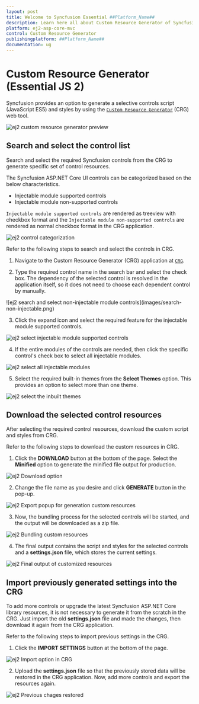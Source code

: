 ```yaml
---
layout: post
title: Welcome to Syncfusion Essential ##Platform_Name##
description: Learn here all about Custom Resource Generator of Syncfusion Essential ##Platform_Name## widgets based on HTML5 and jQuery.
platform: ej2-asp-core-mvc
control: Custom Resource Generator
publishingplatform: ##Platform_Name##
documentation: ug
---
```


# Custom Resource Generator (Essential JS 2)

Syncfusion provides an option to generate a selective controls script (JavaScript ES5) and styles by using the [`Custom Resource Generator`](https://crg.syncfusion.com/) (CRG) web tool.

![ej2 custom resource generator preview](images/custom-resource-generator-preview.png)

## Search and select the control list

Search and select the required Syncfusion controls from the CRG to generate specific set of control resources.

The Syncfusion ASP.NET Core UI controls can be categorized based on the below characteristics.

* Injectable module supported controls
* Injectable module non-supported controls

`Injectable module supported controls` are rendered as treeview with checkbox format and the `Injectable module non-supported controls` are rendered as normal checkbox format in the CRG application.

![ej2 control categorization](images/controls-categorization.png)

Refer to the following steps to search and select the controls in CRG.

1.	Navigate to the Custom Resource Generator (CRG) application at [`CRG`](https://crg.syncfusion.com/).

2.	Type the required control name in the search bar and select the check box. The dependency of the selected control is resolved in the application itself, so it does not need to choose each dependent control by manually.

![ej2 search and select non-injectable module controls](images/search- non-injectable.png)

3. Click the expand icon and select the required feature for the injectable module supported controls.

![ej2 select injectable module supported controls](images/select-injectable-module.png)

4. If the entire modules of the controls are needed, then click the specific control's check box to select all injectable modules.

![ej2 select all injectable modules](images/select-all-injectable.png)

5. Select the required built-in themes from the **Select Themes** option. This provides an option to select more than one theme.

![ej2 select the inbuilt themes](images/select-inbuilt-themes.png)

## Download the selected control resources

After selecting the required control resources, download the custom script and styles from CRG.

Refer to the following steps to download the custom resources in CRG.

1. Click the **DOWNLOAD** button at the bottom of the page. Select the **Minified** option to generate the minified file output for production.

![ej2 Download option](images/download-option.png)

2. Change the file name as you desire and click **GENERATE** button in the pop-up.

![ej2 Export popup for generation custom resources](images/export-popup.png)

3. Now, the bundling process for the selected controls will be started, and the output will be downloaded as a zip file.

![ej2 Bundling custom resources](images/bundling-custom-resources.png)

4. The final output contains the script and styles for the selected controls and a **settings.json** file, which stores the current settings.

![ej2 Final output of customized resources](images/customized-resources.png)

## Import previously generated settings into the CRG

To add more controls or upgrade the latest Syncfusion ASP.NET Core library resources, it is not necessary to generate it from the scratch in the CRG. Just import the old **settings.json** file and made the changes, then download it again from the CRG application.

Refer to the following steps to import previous settings in the CRG.

1.	Click the **IMPORT SETTINGS** button at the bottom of the page.

![ej2 Import option in CRG](images/import-option.png)

2. Upload the **settings.json** file so that the previously stored data will be restored in the CRG application. Now, add more controls and export the resources again.

![ej2 Previous chages restored](images/previous-changes-restored.png)
